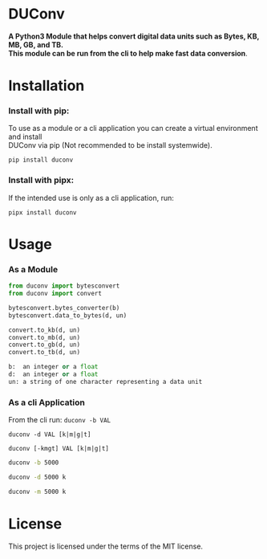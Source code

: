 # DUConv  

**A Python3 Module that helps convert digital data units such as Bytes, KB, MB, GB, and TB.**  
**This module can be run from the cli to help make fast data conversion**.  

#  Installation  
### Install with pip:  
To use as a module or a cli application you can create a virtual environment and install  
DUConv via pip (Not recommended to be install systemwide).  

`pip install duconv`  

### Install with pipx:  
If the intended use is only as a cli application, run:  

`pipx install duconv`  

# Usage  
### As a Module  

```python
from duconv import bytesconvert  
from duconv import convert  

bytesconvert.bytes_converter(b)  
bytesconvert.data_to_bytes(d, un)  

convert.to_kb(d, un)  
convert.to_mb(d, un)  
convert.to_gb(d, un)  
convert.to_tb(d, un)  

b:  an integer or a float  
d:  an integer or a float  
un: a string of one character representing a data unit  

```

### As a cli Application
From the cli run:
`duconv -b VAL`  

`duconv -d VAL [k|m|g|t]`  

`duconv [-kmgt] VAL [k|m|g|t]`  



```bash
duconv -b 5000  

duconv -d 5000 k  

duconv -m 5000 k  

```

# License  
This project is licensed under the terms of the MIT license.  